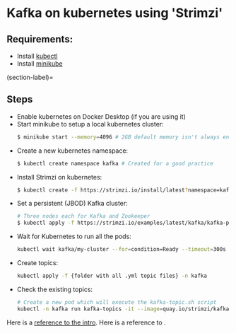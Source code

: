 # Kafka on kubernetes using 'Strimzi'

## Requirements:
- Install [kubectl](https://kubernetes.io/docs/tasks/tools/)
- Install [minikube](https://minikube.sigs.k8s.io/docs/start/)

(section-label)=
## Steps
- Enable kubernetes on Docker Desktop (if you are using it)
- Start minikube to setup a local kubernetes cluster:
    ```sh
    $ minikube start --memory=4096 # 2GB default memory isn't always enough
    ```
- Create a new kubernetes namespace:
    ```sh
    $ kubectl create namespace kafka # Created for a good practice
    ```
- Install Strimzi on kubernetes:
    ```sh
    $ kubectl create -f https://strimzi.io/install/latest?namespace=kafka -n kafka
    ```
- Set a persistent (JBOD) Kafka cluster:
    ```sh
    # Three nodes each for Kafka and Zookeeper  
    $ kubectl apply -f https://strimzi.io/examples/latest/kafka/kafka-persistent-single.yaml -n kafka
    ```
- Wait for Kubernetes to run all the pods:
    ```sh
    kubectl wait kafka/my-cluster --for=condition=Ready --timeout=300s -n kafka
    ```
- Create topics:
    ```sh
    kubectl apply -f {folder with all .yml topic files} -n kafka
    ```
- Check the existing topics:
    ```sh
    # Create a new pod which will execute the kafka-topic.sh script
    kubectl -n kafka run kafka-topics -it --image=quay.io/strimzi/kafka:0.24.0-kafka-2.8.0 --rm=true --restart=Never -- bin/kafka-topics.sh --list --bootstrap-server my-cluster-kafka-bootstrap:9092
    ```

Here is a [reference to the intro](intro.md). Here is a reference to [](section-label).